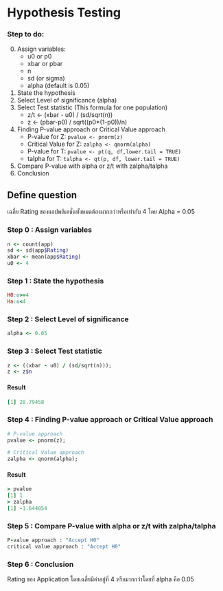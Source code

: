 # Hypothesis Testing

### Step to do:

0. Assign variables:
   - u0 or p0
   - xbar or pbar
   - n
   - sd (or sigma)
   - alpha (default is 0.05)
1. State the hypothesis
2. Select Level of significance (alpha)
3. Select Test statistic (This formula for one population)
   - z/t <- (xbar - u0) / (sd/sqrt(n))
   - z <- (pbar-p0) / sqrt((p0\*(1-p0))/n)
4. Finding P-value approach or Critical Value approach
   - P-value for Z: `pvalue <- pnorm(z)`
   - Critical Value for Z: `zalpha <- qnorm(alpha)`
   - P-value for T: `pvalue <- pt(q, df,lower.tail = TRUE)`
   - talpha for T: `talpha <- qt(p, df, lower.tail = TRUE)`
5. Compare P-value with alpha or z/t with zalpha/talpha
6. Conclusion
## Define question
เฉลี่ย Rating ของแอปพลิเคชั่นทั้งหมดต้องมากกว่าหรือเท่ากับ 4 โดย Alpha = 0.05


### Step 0 : Assign variables
``` ruby
n <- count(app)
sd <- sd(app$Rating) 
xbar <- mean(app$Rating)
u0 <- 4
```
### Step 1 : State the hypothesis
``` ruby
H0:u>=4 
Ha:u<4
```

### Step 2 : Select Level of significance
``` ruby
alpha <- 0.05
```

### Step 3 : Select Test statistic
```ruby
z <- ((xbar - u0) / (sd/sqrt(n)));
z <- z$n
```
#### Result
``` ruby
[1] 28.79458
```
### Step 4 : Finding P-value approach or Critical Value approach
```ruby
# P-value approach
pvalue <- pnorm(z);

# Critical Value approach
zalpha <- qnorm(alpha);
```
#### Result
``` ruby
> pvalue
[1] 1
> zalpha
[1] -1.644854
```

### Step 5 : Compare P-value with alpha or z/t with zalpha/talpha
``` ruby
P-value approach : "Accept H0"
critical value approach : "Accept H0"
```

### Step 6 : Conclusion
Rating ของ Application โดยเฉลี่ยมีค่าอยู่ที่ 4 หรือมากกว่าโดยที่ alpha คือ 0.05
